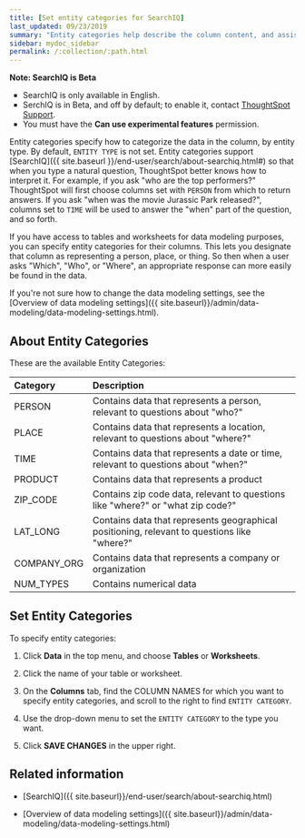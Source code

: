 ```yaml
---
title: [Set entity categories for SearchIQ]
last_updated: 09/23/2019
summary: "Entity categories help describe the column content, and assist SearchIQ in interpreting natural language queries."
sidebar: mydoc_sidebar
permalink: /:collection/:path.html
---
```

<div class="alert alert-info" role="alert">
 <p><strong><i class="fa fa-info-circle"></i>  Note: SearchIQ is <span class="label label-beta">Beta</span></strong></p>
 <ul type="square">
  <li>SearchIQ is only available in English.</li>
  <li>SerchIQ is in <span class="label label-beta">Beta</span>, and off by default; to enable it, contact <a href="mailto:support@thoughtspot.com?subject=SearchIQ%20Reguest&body=I%20want%20to%20try%20SearchIQ">ThoughtSpot Support</a>.</li>
  <li>You must have the <strong>Can use experimental features</strong> permission.</li>
</ul>
</div>

Entity categories specify how to categorize the data in the column, by entity type. By default, `ENTITY TYPE` is not set. Entity categories support [SearchIQ]({{ site.baseurl }}/end-user/search/about-searchiq.html#) so that when you type a natural question, ThoughtSpot better knows how to interpret it. For example, if you ask "who are the top performers?" ThoughtSpot will first choose columns set with `PERSON` from which to return answers. If you ask "when was the movie Jurassic Park released?", columns set to `TIME` will be used to answer the "when" part of the question, and so forth.

<!--  You can specify a per column entity category to help SearchIQ. -->

If you have access to tables and worksheets for data modeling purposes, you can specify entity categories for their columns. This lets you designate that column as representing a person, place, or thing. So then when a user asks "Which", "Who", or "Where", an appropriate response can more easily be found in the data.

If you're not sure how to change the data modeling settings, see the
[Overview of data modeling settings]({{ site.baseurl}}/admin/data-modeling/data-modeling-settings.html).

## About Entity Categories

These are the available Entity Categories:

| Category            | Description                                          |
| :---                | :---                                                 |
| PERSON              | Contains data that represents a person, relevant to questions about "who?" |
| PLACE               | Contains data that represents a location, relevant to questions about "where?" |
| TIME                | Contains data that represents a date or time, relevant to questions about "when?" |
| PRODUCT             | Contains data that represents a product|
| ZIP_CODE            | Contains zip code data, relevant to questions like "where?" or "what zip code?"|
| LAT_LONG            | Contains data that represents geographical positioning, relevant to questions like "where?"|
| COMPANY_ORG         | Contains data that represents a company or organization |
| NUM_TYPES           | Contains numerical data |

## Set Entity Categories

To specify entity categories:

1. Click **Data** in the top menu, and choose **Tables** or **Worksheets**.

2. Click the name of your table or worksheet.

3. On the **Columns** tab, find the COLUMN NAMES for which you want to specify entity categories, and scroll to the right to find `ENTITY CATEGORY`.

4. Use the drop-down menu to set the `ENTITY CATEGORY` to the type you want.

5. Click **SAVE CHANGES** in the upper right.


## Related information

* [SearchIQ]({{ site.baseurl}}/end-user/search/about-searchiq.html)

* [Overview of data modeling settings]({{ site.baseurl}}/admin/data-modeling/data-modeling-settings.html)
